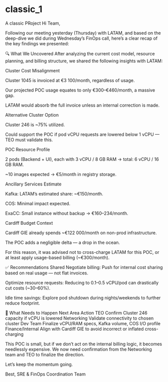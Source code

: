 # classic_1
A classic PRoject 
Hi Team,

Following our meeting yesterday (Thursday) with LATAM, and based on the deep-dive we did during Wednesday’s FinOps call, here’s a clear recap of the key findings we presented:

🔍 What We Uncovered
After analyzing the current cost model, resource planning, and billing structure, we shared the following insights with LATAM:

Cluster Cost Misalignment

Cluster 1045 is invoiced at €3 100/month, regardless of usage.

Our projected POC usage equates to only €300–€460/month, a massive gap.

LATAM would absorb the full invoice unless an internal correction is made.

Alternative Cluster Option

Cluster 246 is ~75% utilized.

Could support the POC if pod vCPU requests are lowered below 1 vCPU — TEO must validate this.

POC Resource Profile

2 pods (Backend + UI), each with 3 vCPU / 8 GB RAM → total: 6 vCPU / 16 GB RAM.

~10 images expected → €5/month in registry storage.

Ancillary Services Estimate

Kafka: LATAM’s estimated share: ~€150/month.

COS: Minimal impact expected.

ExaCC: Small instance without backup → €160–234/month.

Cardiff Budget Context

Cardiff GIE already spends ~€122 000/month on non-prod infrastructure.

The POC adds a negligible delta — a drop in the ocean.

For this reason, it was advised not to cross-charge LATAM for this POC, or at least apply usage-based billing (~€300/month).

✅ Recommendations Shared
Negotiate billing: Push for internal cost sharing based on real usage — not flat invoices.

Optimize resource requests: Reducing to 0.1–0.5 vCPU/pod can drastically cut costs (~30–60%).

Idle time savings: Explore pod shutdown during nights/weekends to further reduce footprint.

📌 What Needs to Happen Next
Area	Action
TEO	Confirm Cluster 246 capacity if vCPU is lowered
Networking	Validate connectivity to chosen cluster
Dev Team	Finalize vCPU/RAM specs, Kafka volume, COS I/O profile
Finance/Internal	Align with Cardiff GIE to avoid incorrect or inflated cross-charging

This POC is small, but if we don’t act on the internal billing logic, it becomes needlessly expensive. We now need confirmation from the Networking team and TEO to finalize the direction.

Let’s keep the momentum going.

Best,
SRE & FinOps Coordination Team
